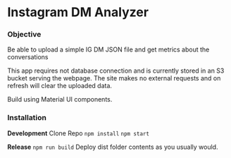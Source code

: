 # Instagram DM Analyzer

### Objective
Be able to upload a simple IG DM JSON file and get metrics about the conversations

This app requires not database connection and is currently stored in an S3 bucket serving the webpage. The site makes no external requests and on refresh will clear the uploaded data.

Build using Material UI components.

### Installation
**Development**
Clone Repo
`npm install`
`npm start`

**Release**
`npm run build`
Deploy dist folder contents as you usually would.
